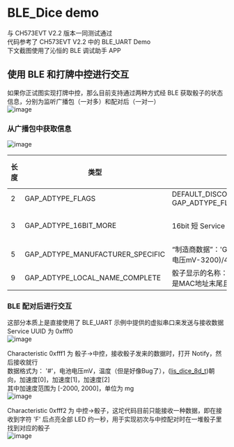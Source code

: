 # BLE_Dice demo 

与 CH573EVT V2.2 版本一同测试通过  
代码参考了 CH573EVT V2.2 中的 BLE_UART Demo  
下文截图使用了沁恒的 BLE 调试助手 APP  

## 使用 BLE 和打牌中控进行交互  
如果你正试图实现打牌中控，那么目前支持通过两种方式经 BLE 获取骰子的状态信息，分别为监听广播包（一对多）和配对后（一对一）  
![image](https://user-images.githubusercontent.com/8705034/222700474-fc90bcaa-f36f-4afb-9436-ae7814d4eb67.png)


### 从广播包中获取信息   
![image](https://user-images.githubusercontent.com/8705034/222694336-d8461e77-7ef5-4a51-9ada-0b136faa1467.png)  

| 长度 | 类型 | 数据 | 数据在 advert/scan_rsp 包中 | 备注 |
|---|---|---|---|---|
| 2 | GAP_ADTYPE_FLAGS | DEFAULT_DISCOVERABLE_MODE \| GAP_ADTYPE_FLAGS_BREDR_NOT_SUPPORTED | advert | 默认 | 
| 3 | GAP_ADTYPE_16BIT_MORE | 16bit 短 Service UUID，fff0 | advert | 修改自 BLE_UART，默认 |
| 5 | GAP_ADTYPE_MANUFACTURER_SPECIFIC | “制造商数据”：'G'(0x47), 'I'(0x49), (uint8)((电池电压mV-3200)/4), ([lis_dice_8d_t](https://github.com/libc0607/GI_Dice/blob/a4a67a805def9365946631231ff4620e6b9b3964/dice/src/BLE_Dice/APP/include/lis2dw12_glue.h#L44))朝向 | advert | 只解析这个即可 |
| 9 | GAP_ADTYPE_LOCAL_NAME_COMPLETE | 骰子显示的名称：Dice8AA1，前4固定，后4字节是MAC地址末尾且大写 | scan_rsp | 可用于判定&配对检查 | 
  
### BLE 配对后进行交互 
这部分本质上是直接使用了 BLE_UART 示例中提供的虚拟串口来发送与接收数据   
Service UUID 为 0xfff0  
![image](https://user-images.githubusercontent.com/8705034/222698269-3cb4fb84-fd10-4d7a-9f41-67c45f251e31.png)  

Characteristic 0xfff1 为 骰子->中控，接收骰子发来的数据时，打开 Notify，然后接收就行   
数据格式为：
'#'，电池电压mV，温度（但是好像Bug了），([lis_dice_8d_t](https://github.com/libc0607/GI_Dice/blob/a4a67a805def9365946631231ff4620e6b9b3964/dice/src/BLE_Dice/APP/include/lis2dw12_glue.h#L44))朝向，加速度[0]，加速度[1]，加速度[2]  
其中加速度范围为 [-2000, 2000]，单位为 mg  
![image](https://user-images.githubusercontent.com/8705034/222698630-5f67ac4c-09da-40ec-85eb-2883e30e98c2.png)   

Characteristic 0xfff2 为 中控->骰子，这坨代码目前只能接收一种数据，即在接收到字符 'F' 后点亮全部 LED 约一秒，用于实现初次与中控配对时在一堆骰子里找到对应的骰子  
![image](https://user-images.githubusercontent.com/8705034/222700094-8f4fe3e0-ed33-4985-ab34-9c227b9fe8c4.png)

